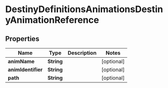 
# DestinyDefinitionsAnimationsDestinyAnimationReference

## Properties
Name | Type | Description | Notes
------------ | ------------- | ------------- | -------------
**animName** | **String** |  |  [optional]
**animIdentifier** | **String** |  |  [optional]
**path** | **String** |  |  [optional]



